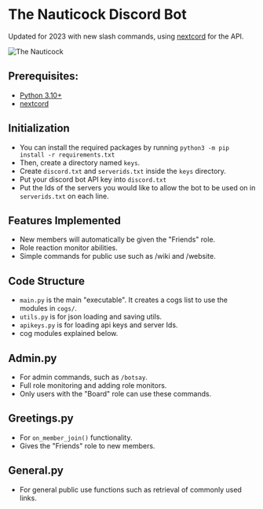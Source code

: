 # The Nauticock Discord Bot

Updated for 2023 with new slash commands, using [nextcord](https://github.com/nextcord/nextcord) for the API.

![The Nauticock]([https://media.discordapp.net/attachments/798075108853809163/1068404889492922458/TheNauticock_-_Copy.png](https://cdn.discordapp.com/attachments/798075108853809163/1068405103914135623/TheNauticock_-_Copy.png))

## Prerequisites:
* [Python 3.10+](https://www.python.org/)
* [nextcord](https://pypi.org/project/nextcord/)

## Initialization

* You can install the required packages by running `python3 -m pip install -r requirements.txt`
* Then, create a directory named `keys`.
* Create `discord.txt` and `serverids.txt` inside the `keys` directory.
* Put your discord bot API key into `discord.txt`
* Put the Ids of the servers you would like to allow the bot to be used on in `serverids.txt` on each line.

## Features Implemented

* New members will automatically be given the "Friends" role.
* Role reaction monitor abilities.
* Simple commands for public use such as /wiki and /website.

## Code Structure

* `main.py` is the main "executable". It creates a cogs list to use the modules in `cogs/`.
* `utils.py` is for json loading and saving utils.
* `apikeys.py` is for loading api keys and server Ids.
* cog modules explained below.

## Admin.py

* For admin commands, such as `/botsay`.
* Full role monitoring and adding role monitors.
* Only users with the "Board" role can use these commands.

## Greetings.py

* For `on_member_join()` functionality.
* Gives the "Friends" role to new members.

## General.py

* For general public use functions such as retrieval of commonly used links.
